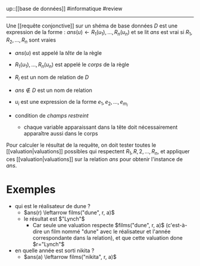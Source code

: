 up::[[base de données]]
#informatique #review

----

Une [[requête conjonctive]] sur un shéma de base données $D$ est une expression de la forme :
$ans(u) \leftarrow R_1(u_1),\ldots,R_n(u_n)$
et se lit $ans$ est vrai si $R_1, R_2, \ldots, R_n$ sont vraies

- $ans(u)$ est appelé la _tête_ de la règle
- $R_1(u_1), \ldots, R_n(u_n)$ est appelé le _corps_ de la règle

- $R_i$ est un nom de relation de $D$
- $ans \notin D$ est un nom de relation
- $u_i$ est une expression de la forme $e_1, e_2, \ldots, e_{m_i}$

- condition de _champs restreint_
    - chaque variable apparaissant dans la tête doit nécessairement apparaître aussi dans le corps

Pour calculer le résultat de la requête, on doit tester toutes le [[valuation|valuations]] possibles qui respectent $R_1, R,2, \ldots, R_n$, et appliquer ces [[valuation|valuations]] sur la relation $ans$ pour obtenir l'instance de $ans$.

# Exemples

- qui est le réalisateur de dune ?
    - $ans(r) \leftarrow films("dune", r, a)$
    - le résultat est $"Lynch"$
        - Car seule une valuation respecte $films("dune", r, a)$ (c'est-à-dire un film nommé "dune" avec le réalisateur et l'année correspondante dans la relation), et que cette valuation done $r="Lynch"$
- en quelle année est sorti nikita ?
    - $ans(a) \leftarrow films("nikita", r, a)$

    
